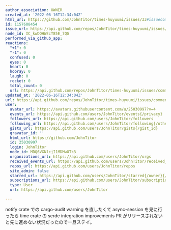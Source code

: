 ```yaml
---
author_association: OWNER
created_at: '2022-06-16T12:34:04Z'
html_url: https://github.com/JohnTitor/times-huyuumi/issues/33#issuecomment-1157608454
id: 1157608454
issue_url: https://api.github.com/repos/JohnTitor/times-huyuumi/issues/33
node_id: IC_kwDOHWEcT85E_7QG
performed_via_github_app: 
reactions:
  "+1": 0
  "-1": 0
  confused: 0
  eyes: 0
  heart: 0
  hooray: 0
  laugh: 0
  rocket: 0
  total_count: 0
  url: https://api.github.com/repos/JohnTitor/times-huyuumi/issues/comments/1157608454/reactions
updated_at: '2022-06-16T12:34:04Z'
url: https://api.github.com/repos/JohnTitor/times-huyuumi/issues/comments/1157608454
user:
  avatar_url: https://avatars.githubusercontent.com/u/25030997?v=4
  events_url: https://api.github.com/users/JohnTitor/events{/privacy}
  followers_url: https://api.github.com/users/JohnTitor/followers
  following_url: https://api.github.com/users/JohnTitor/following{/other_user}
  gists_url: https://api.github.com/users/JohnTitor/gists{/gist_id}
  gravatar_id: ''
  html_url: https://github.com/JohnTitor
  id: 25030997
  login: JohnTitor
  node_id: MDQ6VXNlcjI1MDMwOTk3
  organizations_url: https://api.github.com/users/JohnTitor/orgs
  received_events_url: https://api.github.com/users/JohnTitor/received_events
  repos_url: https://api.github.com/users/JohnTitor/repos
  site_admin: false
  starred_url: https://api.github.com/users/JohnTitor/starred{/owner}{/repo}
  subscriptions_url: https://api.github.com/users/JohnTitor/subscriptions
  type: User
  url: https://api.github.com/users/JohnTitor

---
```

notify crate での cargo-audit warning を直したくて async-session を見に行ったら time crate の serde integration improvements PR がリリースされないと先に進めない状況だったので一旦ステイ。